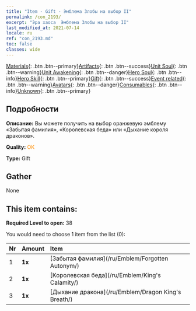 ```yaml
---
title: "Item - Gift - Эмблема Злобы на выбор II"
permalink: /con_2193/
excerpt: "Эра хаоса  Эмблема Злобы на выбор II"
last_modified_at: 2021-07-14
locale: ru
ref: "con_2193.md"
toc: false
classes: wide
---
```

 [Materials](/ItemsRU/){: .btn .btn--primary}[Artifacts](/ItemsRU/Artifacts/){: .btn .btn--success}[Unit Soul](/ItemsRU/UnitSoul/){: .btn .btn--warning}[Unit Awakening](/ItemsRU/UnitAwakening/){: .btn .btn--danger}[Hero Soul](/ItemsRU/HeroSoul/){: .btn .btn--info}[Hero Skill](/ItemsRU/HeroSkill/){: .btn .btn--primary}[Gift](/ItemsRU/Gift/){: .btn .btn--success}[Event related](/ItemsRU/Events/){: .btn .btn--warning}[Avatars](/ItemsRU/Avatars/){: .btn .btn--danger}[Consumables](/ItemsRU/Consumables/){: .btn .btn--info}[Unknown](/ItemsRU/Unknown/){: .btn .btn--primary}

## Подробности
 **Описание:** Вы можете получить на выбор оранжевую эмблему «Забытая фамилия», «Королевская беда» или «Дыхание короля драконов».

 **Quality:** <span style="color: #FF8C00">OK</span>

 **Type:** Gift

## Gather

  None

## This item contains:

 **Required Level to open:** 38

 You would need to choose 1 item from the list (0):

  | Nr | Amount |     Item    |
  |:---|:-------|:------------|
  | 1 |  **1x** | [Забытая фамилия](/ru/Emblem/Forgotten Autonym/) |  | 
  | 2 |  **1x** | [Королевская беда](/ru/Emblem/King's Calamity/) |  | 
  | 3 |  **1x** | [Дыхание дракона](/ru/Emblem/Dragon King's Breath/) |  | 
